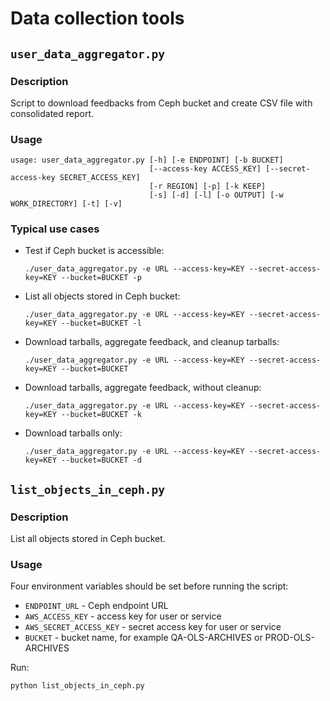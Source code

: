 # Data collection tools

## `user_data_aggregator.py`

### Description

Script to download feedbacks from Ceph bucket and create CSV file with consolidated report.

### Usage

```
usage: user_data_aggregator.py [-h] [-e ENDPOINT] [-b BUCKET]
                               [--access-key ACCESS_KEY] [--secret-access-key SECRET_ACCESS_KEY]
                               [-r REGION] [-p] [-k KEEP]
                               [-s] [-d] [-l] [-o OUTPUT] [-w WORK_DIRECTORY] [-t] [-v]
```


### Typical use cases

- Test if Ceph bucket is accessible:
  ```
  ./user_data_aggregator.py -e URL --access-key=KEY --secret-access-key=KEY --bucket=BUCKET -p
  ```
- List all objects stored in Ceph bucket:
  ```
  ./user_data_aggregator.py -e URL --access-key=KEY --secret-access-key=KEY --bucket=BUCKET -l
  ```
- Download tarballs, aggregate feedback, and cleanup tarballs:
  ```
  ./user_data_aggregator.py -e URL --access-key=KEY --secret-access-key=KEY --bucket=BUCKET
  ```
- Download tarballs, aggregate feedback, without cleanup:
  ```
  ./user_data_aggregator.py -e URL --access-key=KEY --secret-access-key=KEY --bucket=BUCKET -k
  ```
- Download tarballs only:
  ```
  ./user_data_aggregator.py -e URL --access-key=KEY --secret-access-key=KEY --bucket=BUCKET -d
  ```


## `list_objects_in_ceph.py`

### Description

List all objects stored in Ceph bucket.

### Usage

Four environment variables should be set before running the script:

- `ENDPOINT_URL` - Ceph endpoint URL
- `AWS_ACCESS_KEY` - access key for user or service
- `AWS_SECRET_ACCESS_KEY` - secret access key for user or service
- `BUCKET` - bucket name, for example QA-OLS-ARCHIVES or PROD-OLS-ARCHIVES

Run:

```
python list_objects_in_ceph.py
```
